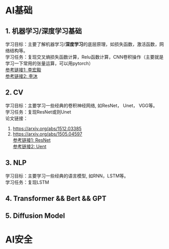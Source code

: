# AI基础
## 1. 机器学习/深度学习基础   
学习目标：主要了解机器学习/**深度学习**的底层原理，如损失函数，激活函数，网络结构等。  
学习任务：复现交叉熵损失函数计算，Relu函数计算，CNN卷积操作（主要就是学习一下常用的张量运算，可以用pytorch）  
[参考链接1: 李宏毅](https://www.bilibili.com/video/BV1ou411N7X3/?spm_id_from=333.337.search-card.all.click&vd_source=ee5d618c255e7677033d82f9c5a69af1)  
[参考链接2: 李沐](https://zh-v2.d2l.ai/)  
  
## 2. CV
学习目标：主要学习一些经典的卷积神经网络, 如ResNet， Unet， VGG等。   
学习任务：复现ResNet或则Unet  
论文链接：
1. https://arxiv.org/abs/1512.03385
2. https://arxiv.org/abs/1505.04597  
[参考链接1: ResNet](https://github.com/rishivar/Resnet-18)  
[参考链接2: Uent](https://github.com/milesial/Pytorch-UNet)

## 3. NLP
学习目标：主要学习一些经典的语言模型, 如RNN，LSTM等。   
学习任务：复现LSTM  

## 4. Transformer && Bert && GPT

## 5. Diffusion Model
# AI安全

